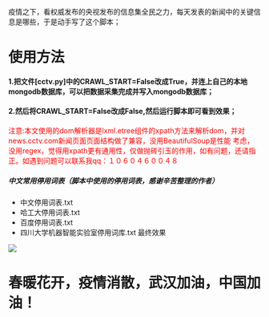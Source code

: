 疫情之下，看权威发布的央视发布的信息集全民之力，每天发表的新闻中的关键信息是哪些，于是动手写了这个脚本；
# 使用方法
#### 1.把文件[cctv.py]中的CRAWL_START=False改成True，并连上自己的本地mongodb数据库，可以把数据采集完成并写入mongodb数据库；
#### 2.然后将CRAWL_START=False改成False,然后运行脚本即可看到效果；
<font color=red>注意:本文使用的dom解析器是lxml.etree组件的xpath方法来解析dom，并对news.cctv.com新闻页面页面结构做了兼容，没用BeautifulSoup是性能 考虑，没用regex，觉得用xpath更有通用性，仅做抛砖引玉的作用，如有问题，还请指正。如遇到问题可以联系我qq：１０６０４６００４８</font>
##### 中文常用停用词表（脚本中使用的停用词表，感谢辛苦整理的作者）
- 中文停用词表.txt
- 哈工大停用词表.txt
- 百度停用词表.txt
- 四川大学机器智能实验室停用词库.txt
最终效果

![](http://q4xj8j4yk.bkt.clouddn.com//img/Figure_3.png)

# 春暖花开，疫情消散，武汉加油，中国加油！


